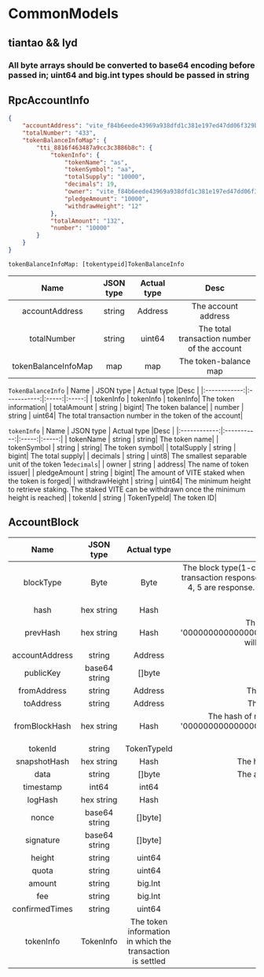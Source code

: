 # CommonModels
## tiantao && lyd
### All byte arrays should be converted to base64 encoding before passed in; uint64 and big.int types should be passed in string

## RpcAccountInfo
```json ::Demo
{
    "accountAddress": "vite_f84b6eede43969a938dfd1c381e197ed47dd06f329b7c92328",
    "totalNumber": "433",
    "tokenBalanceInfoMap": {
        "tti_8816f463487a9cc3c3886b8c": {
            "tokenInfo": {
                "tokenName": "as",
                "tokenSymbol": "aa",
                "totalSupply": "10000",
                "decimals": 19,
                "owner": "vite_f84b6eede43969a938dfd1c381e197ed47dd06f329b7c92328",
                "pledgeAmount": "10000",
                "withdrawHeight": "12"
            },
            "totalAmount": "132",
            "number": "10000"
        }
    }
}
```
`tokenBalanceInfoMap: [tokentypeid]TokenBalanceInfo`

|  Name  | JSON type | Actual type |Desc |
|:------------:|:-----------:|:-----:|:-----:|
| accountAddress |  string | Address| The account address|
| totalNumber | string | uint64| The total transaction number of the account|
| tokenBalanceInfoMap | map | map| The token-balance map|

`TokenBalanceInfo`
|  Name  | JSON type | Actual type |Desc |
|:------------:|:-----------:|:-----:|:-----:|
| tokenInfo |  tokenInfo | tokenInfo| The token information|
| totalAmount | string | bigint| The token balance|
| number | string | uint64| The total transaction number in the token of the account|

`tokenInfo`
|  Name  | JSON type | Actual type |Desc |
|:------------:|:-----------:|:-----:|:-----:|
| tokenName |  string | string| The token name|
| tokenSymbol | string | string| The token symbol|
| totalSupply | string | bigint| The total supply|
| decimals | string | uint8| The smallest separable unit of the token 1e`decimals`|
| owner | string | address| The name of token issuer|
| pledgeAmount | string | bigint| The amount of VITE staked when the token is forged|
| withdrawHeight | string | uint64| The minimum height to retrieve staking. The staked VITE can be withdrawn once the minimum height is reached|
| tokenId | string | TokenTypeId| The token ID|




## AccountBlock
|  Name  | JSON type | Actual type |Desc |
|:------------:|:-----------:|:-----------:|:-----:|
| blockType | Byte |Byte | The block type(1-create contract request, 2-transaction request, 3-reward request, 4-transaction response, 5-transaction response fail. Type 1, 2 and 3 are request types and 4, 5 are response. For common transactions the request block type is 2 and response block type is 4)|
| hash | hex string | Hash | The hash of transaction|
| prevHash |hex string| Hash | The hash of previous transaction in the account chain. '0000000000000000000000000000000000000000000000000000000000000000' will be filled if this is the first transaction in the account|
| accountAddress| string | Address | The account address|
| publicKey|base64 string | []byte | The public key of block producer|
| fromAddress |string| Address | The transaction sender address. Response block only|
| toAddress|string | Address | The transaction receiver address. Request block only|
| fromBlockHash |hex string |  Hash | The hash of request transaction if this is a response transaction, otherwise '0000000000000000000000000000000000000000000000000000000000000000' will be filled|
| tokenId |string |TokenTypeId | The token ID in which the transaction is settled|
| snapshotHash | hex string | Hash | The hash of snapshot block which the transaction refers to |
| data | string| []byte | The additional data. Can be used as transaction annotation|
| timestamp | int64 | int64 | The transaction time in seconds|
| logHash | hex string | Hash  | The hash of smart contract LogList |
| nonce | base64 string |[]byte] | The PoW nonce |
| signature | base64 string| []byte] | The transaction signature |
| height | string | uint64 | The transaction height |
| quota | string | uint64 | The quota consumed by the transaction |
| amount |string|  big.Int | The transaction amount |
| fee | string | big.Int | The transaction fee |
| confirmedTimes |string| uint64 | The confirmation number of the transaction |
| tokenInfo | TokenInfo | The token information in which the transaction is settled|
